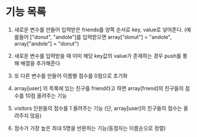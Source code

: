 # 기능 목록

1. 새로운 변수를 만들어 입력받은 friends를 양쪽 순서로 key, value로 넣어준다. (예를들어 ["donut", "andole"]를 입력받으면 array["donut"] = "andole", array["andole"] = "donut")

2. 새로운 변수를 입력받을 때 이미 해당 key값의 value가 존재하는 경우 push를 통해 배열을 추가해준다

3. 또 다른 변수를 만들어 이름별 점수를 0점으로 초기화

4. array[user] 의 목록에 있는 친구를 friend라고 하면 array[friend]의 친구들의 점수를 10점 올려주는 기능

5. visitors 인원들의 점수를 1 올려주는 기능 (단, array[user]의 친구들의 점수는 올려주지 않음)

6. 점수가 가장 높은 최대 5명을 반환하는 기능(동점자는 이름순으로 정렬)